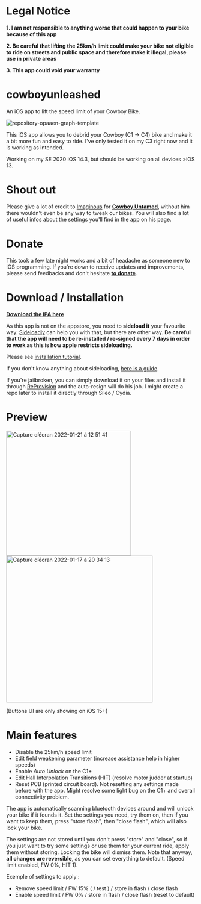 # Legal Notice
**1. I am not responsible to anything worse that could happen to your bike because of this app**

**2. Be careful that lifting the 25km/h limit could make your bike not eligible to ride on streets and public space and therefore make it illegal, please use in private areas**

**3. This app could void your warranty**



# cowboyunleashed
An iOS app to lift the speed limit of your Cowboy Bike. 


![repository-opaaen-graph-template](https://user-images.githubusercontent.com/76073612/149851972-9bbeed50-0823-4da1-b744-0e3f4f4e59ca.png)


This iOS app allows you to debrid your Cowboy (C1 -> C4) bike and make it a bit more fun and easy to ride. I've only tested it on my C3 right now and it is working as intended.

Working on my SE 2020 iOS 14.3, but should be working on all devices >iOS 13.

# Shout out

Please give a lot of credit to [Imaginous](https://github.com/Imaginous) for **[Cowboy Untamed](https://github.com/Imaginous/Cowboy_Untamed)**, without him there wouldn't even be any way to tweak our bikes. You will also find a lot of useful infos about the settings you'll find in the app on his page.

# Donate

This took a few late night works and a bit of headache as someone new to iOS programming. If you're down to receive updates and improvements, please send feedbacks and don't hesitate [**to donate**](https://www.paypal.com/donate/?hosted_button_id=TUH8ECY3KP4BW).

# Download / Installation
[**Download the IPA here**](https://github.com/mmmago/cowboyunleashed/releases)

As this app is not on the appstore, you need to **sideload it** your favourite way. [Sideloadly](https://sideloadly.io/) can help you with that, but there are other way. **Be careful that the app will need to be re-installed / re-signed every 7 days in order to work as this is how apple restricts sideloading.** 

Please see [installation tutorial](https://github.com/mmmago/cowboyunleashed/blob/main/Installation%20tutorial.md).


If you don't know anything about sideloading, [here is a guide](https://www.reddit.com/r/sideloaded/comments/orqzau/guide_a_complete_beginners_guide_to_sideloading/).

If you're jailbroken, you can simply download it on your files and install it through [ReProvision](https://repo.packix.com/package/jp.soh.reprovision) and the auto-resign will do his job. I might create a repo later to install it directly through Sileo / Cydia.

# Preview

<img width="332" alt="Capture d’écran 2022-01-21 à 12 51 41" src="https://user-images.githubusercontent.com/76073612/150522653-d40f8be5-0f37-47c9-a802-eca6bf60ac95.png"> <img width="390" alt="Capture d’écran 2022-01-17 à 20 34 13" src="https://user-images.githubusercontent.com/76073612/149828134-3fbf8652-812a-467b-b3b3-44cc7801623a.png">


(Buttons UI are only showing on iOS 15+)


# Main features

- Disable the 25km/h speed limit 
- Edit field weakening parameter (increase assistance help in higher speeds)
- Enable *Auto Unlock* on the C1+
- Edit Hall Interpolation Transitions (HIT) (resolve motor judder at startup)
- Reset PCB (printed circuit board). Not resetting any settings made before with the app. Might resolve some light bug on the C1+ and overall connectivity problem.

The app is automatically scanning bluetooth devices around and will unlock your bike if it founds it. Set the settings you need, try them on, then if you want to keep them, press "store flash", then "close flash", which will also lock your bike.

The settings are not stored until you don't press "store" and "close", so if you just want to try some settings or use them for your current ride, apply them without storing. Locking the bike will dismiss them. Note that anyway, **all changes are reversible**, as you can set everything to default. (Speed limit enabled, FW 0%, HIT 1).

Exemple of settings to apply : 

- Remove speed limit / FW 15% ( / test ) / store in flash / close flash
- Enable speed limit / FW 0% / store in flash / close flash (reset to default)
